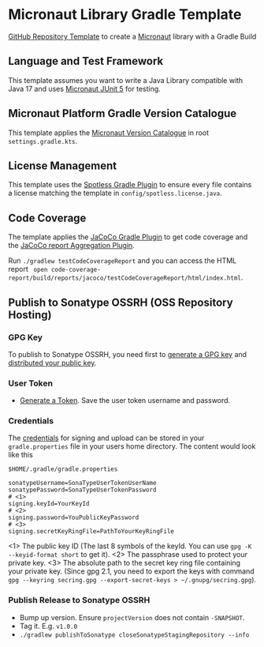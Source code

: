 # Micronaut Library Gradle Template
[GitHub Repository Template](https://docs.github.com/en/repositories/creating-and-managing-repositories/creating-a-template-repository) to create a [Micronaut](https://micronaut.io) library with a Gradle Build

## Language and Test Framework

This template assumes you want to write a Java Library compatible with Java 17 and uses [Micronaut JUnit 5](https://micronaut-projects.github.io/micronaut-test/4.6.2/guide/#junit5) for testing. 

## Micronaut Platform Gradle Version Catalogue

This template applies the [Micronaut Version Catalogue](https://micronaut-projects.github.io/micronaut-platform/latest/guide) in root `settings.gradle.kts`. 

## License Management

This template uses the [Spotless Gradle Plugin](https://github.com/diffplug/spotless) to ensure every file contains a license matching the template in `config/spotless.license.java`.

## Code Coverage

The template applies the [JaCoCo Gradle Plugin](https://docs.gradle.org/current/userguide/jacoco_plugin.html) to get code coverage and the [JaCoCo report Aggregation Plugin](https://docs.gradle.org/current/userguide/jacoco_report_aggregation_plugin.html). 

Run `./gradlew testCodeCoverageReport` and you can access the HTML report ` open code-coverage-report/build/reports/jacoco/testCodeCoverageReport/html/index.html`.

## Publish to Sonatype OSSRH (OSS Repository Hosting)

### GPG Key
To publish to Sonatype OSSRH, you need first to [generate a GPG key](https://central.sonatype.org/publish/requirements/gpg/#generating-a-key-pair9) and [distributed your public key](https://central.sonatype.org/publish/requirements/gpg/#distributing-your-public-key). 

### User Token

- [Generate a Token](https://central.sonatype.org/publish/generate-token/#generate-a-token-on-ossrh-sonatype-nexus-repository-manager-servers). Save the user token username and password.

### Credentials

The [credentials](https://central.sonatype.org/publish/publish-gradle/#credentials) for signing and upload can be stored in your `gradle.properties` file in your users home directory. The content would look like this

`$HOME/.gradle/gradle.properties`

```properties
sonatypeUsername=SonaTypeUserTokenUserName
sonatypePassword=SonaTypeUserTokenPassword
# <1>
signing.keyId=YourKeyId
# <2>
signing.password=YouPublicKeyPassword
# <3>
signing.secretKeyRingFile=PathToYourKeyRingFile
```

<1> The public key ID (The last 8 symbols of the keyId. You can use `gpg -K --keyid-format short` to get it).
<2> The passphrase used to protect your private key.
<3> The absolute path to the secret key ring file containing your private key. (Since gpg 2.1, you need to export the keys with command `gpg --keyring secring.gpg --export-secret-keys > ~/.gnupg/secring.gpg`).

### Publish Release to Sonatype OSSRH

- Bump up version. Ensure `projectVersion` does not contain `-SNAPSHOT`. 
- Tag it. E.g. `v1.0.0`
- `./gradlew publishToSonatype closeSonatypeStagingRepository --info`